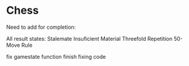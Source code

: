 # Chess


Need to add for completion:

All result states:
  Stalemate
  Insuficient Material
  Threefold Repetition
  50-Move Rule

fix gamestate function
finish fixing code
